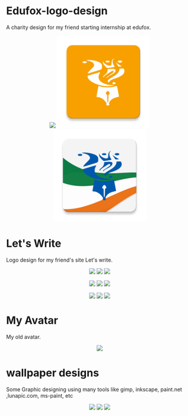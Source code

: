 # Edufox-logo-design
A charity design for my friend starting internship at edufox.  
<p align=center>
  <img src="https://github.com/root-ansh/My-Designs/blob/master/Edufox/green/icon%20(1).png" width="250" height 250 />  
  <img src="https://github.com/chaostools/Edufox-logo-design/blob/master/Edufox/orange/orange_square.png" width="250" height 250 />  
  <img src="https://github.com/chaostools/Edufox-logo-design/blob/master/Edufox/multicolor/icon%20(1).png" width="250" height 250 />  
</p>

#  Let's Write
Logo design for my friend's site Let's write.  
<p align=center>
  <img src="https://github.com/root-ansh/My-Designs/blob/master/LW/sample1small.png" width="250" height 250 />  
  <img src="https://github.com/root-ansh/My-Designs/blob/master/LW/sample2small.png" width="250" height 250 />  
  <img src="https://github.com/root-ansh/My-Designs/blob/master/LW/sample3small.png" width="250" height 250 />  
</p>
<p align=center>
  <img src="https://github.com/root-ansh/My-Designs/blob/master/LW/sample4small.png" width="250" height 250 />  
  <img src="https://github.com/root-ansh/My-Designs/blob/master/LW/sample1big.png" width="250" height 250 />  
  <img src="https://github.com/root-ansh/My-Designs/blob/master/LW/sample2big.png" width="250" height 250 />  
</p>
<p align=center>
  <img src="https://github.com/root-ansh/My-Designs/blob/master/LW/sample3big.png" width="250" height 250 />  
  <img src="https://github.com/root-ansh/My-Designs/blob/master/LW/sample4big.png" width="250" height 250 />  
  <img src="https://github.com/root-ansh/My-Designs/blob/master/LW/sample5big.png" width="250" height 250 />  
</p>

 
 # My Avatar 
 My old avatar.  
 <p align=center>
  <img src="https://github.com/root-ansh/My-Designs/blob/master/my-avatar.png" width="250" height 250 /> 
 </p>
 
 # wallpaper designs  
 Some Graphic designing using many tools like gimp, inkscape, paint.net ,lunapic.com, ms-paint, etc
<p align=center>
  <img src="https://github.com/root-ansh/My-Designs/blob/master/creation.png" />
  <img src="https://github.com/root-ansh/My-Designs/blob/master/pic.jpg" />
  <img src="https://github.com/root-ansh/My-Designs/blob/master/venom.png" />
 </p> 

